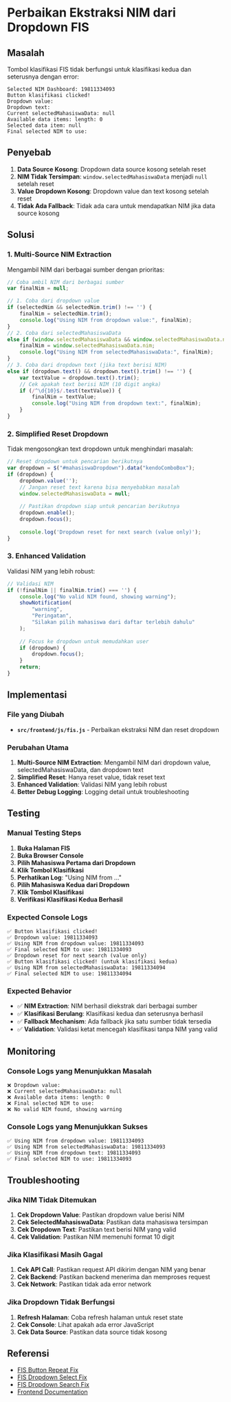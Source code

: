 # Perbaikan Ekstraksi NIM dari Dropdown FIS

## Masalah
Tombol klasifikasi FIS tidak berfungsi untuk klasifikasi kedua dan seterusnya dengan error:
```
Selected NIM Dashboard: 19811334093
Button klasifikasi clicked!
Dropdown value: 
Dropdown text: 
Current selectedMahasiswaData: null
Available data items: length: 0
Selected data item: null
Final selected NIM to use: 
```

## Penyebab
1. **Data Source Kosong**: Dropdown data source kosong setelah reset
2. **NIM Tidak Tersimpan**: `window.selectedMahasiswaData` menjadi `null` setelah reset
3. **Value Dropdown Kosong**: Dropdown value dan text kosong setelah reset
4. **Tidak Ada Fallback**: Tidak ada cara untuk mendapatkan NIM jika data source kosong

## Solusi

### 1. Multi-Source NIM Extraction
Mengambil NIM dari berbagai sumber dengan prioritas:

```javascript
// Coba ambil NIM dari berbagai sumber
var finalNim = null;

// 1. Coba dari dropdown value
if (selectedNim && selectedNim.trim() !== '') {
    finalNim = selectedNim.trim();
    console.log("Using NIM from dropdown value:", finalNim);
}
// 2. Coba dari selectedMahasiswaData
else if (window.selectedMahasiswaData && window.selectedMahasiswaData.nim) {
    finalNim = window.selectedMahasiswaData.nim;
    console.log("Using NIM from selectedMahasiswaData:", finalNim);
}
// 3. Coba dari dropdown text (jika text berisi NIM)
else if (dropdown.text() && dropdown.text().trim() !== '') {
    var textValue = dropdown.text().trim();
    // Cek apakah text berisi NIM (10 digit angka)
    if (/^\d{10}$/.test(textValue)) {
        finalNim = textValue;
        console.log("Using NIM from dropdown text:", finalNim);
    }
}
```

### 2. Simplified Reset Dropdown
Tidak mengosongkan text dropdown untuk menghindari masalah:

```javascript
// Reset dropdown untuk pencarian berikutnya
var dropdown = $("#mahasiswaDropdown").data("kendoComboBox");
if (dropdown) {
    dropdown.value('');
    // Jangan reset text karena bisa menyebabkan masalah
    window.selectedMahasiswaData = null;
    
    // Pastikan dropdown siap untuk pencarian berikutnya
    dropdown.enable();
    dropdown.focus();
    
    console.log('Dropdown reset for next search (value only)');
}
```

### 3. Enhanced Validation
Validasi NIM yang lebih robust:

```javascript
// Validasi NIM
if (!finalNim || finalNim.trim() === '') {
    console.log("No valid NIM found, showing warning");
    showNotification(
        "warning",
        "Peringatan",
        "Silakan pilih mahasiswa dari daftar terlebih dahulu"
    );
    
    // Focus ke dropdown untuk memudahkan user
    if (dropdown) {
        dropdown.focus();
    }
    return;
}
```

## Implementasi

### File yang Diubah
- **`src/frontend/js/fis.js`** - Perbaikan ekstraksi NIM dan reset dropdown

### Perubahan Utama
1. **Multi-Source NIM Extraction**: Mengambil NIM dari dropdown value, selectedMahasiswaData, dan dropdown text
2. **Simplified Reset**: Hanya reset value, tidak reset text
3. **Enhanced Validation**: Validasi NIM yang lebih robust
4. **Better Debug Logging**: Logging detail untuk troubleshooting

## Testing

### Manual Testing Steps
1. **Buka Halaman FIS**
2. **Buka Browser Console**
3. **Pilih Mahasiswa Pertama dari Dropdown**
4. **Klik Tombol Klasifikasi**
5. **Perhatikan Log**: "Using NIM from ..."
6. **Pilih Mahasiswa Kedua dari Dropdown**
7. **Klik Tombol Klasifikasi**
8. **Verifikasi Klasifikasi Kedua Berhasil**

### Expected Console Logs
```
✅ Button klasifikasi clicked!
✅ Dropdown value: 19811334093
✅ Using NIM from dropdown value: 19811334093
✅ Final selected NIM to use: 19811334093
✅ Dropdown reset for next search (value only)
✅ Button klasifikasi clicked! (untuk klasifikasi kedua)
✅ Using NIM from selectedMahasiswaData: 19811334094
✅ Final selected NIM to use: 19811334094
```

### Expected Behavior
- ✅ **NIM Extraction**: NIM berhasil diekstrak dari berbagai sumber
- ✅ **Klasifikasi Berulang**: Klasifikasi kedua dan seterusnya berhasil
- ✅ **Fallback Mechanism**: Ada fallback jika satu sumber tidak tersedia
- ✅ **Validation**: Validasi ketat mencegah klasifikasi tanpa NIM yang valid

## Monitoring

### Console Logs yang Menunjukkan Masalah
```
❌ Dropdown value: 
❌ Current selectedMahasiswaData: null
❌ Available data items: length: 0
❌ Final selected NIM to use: 
❌ No valid NIM found, showing warning
```

### Console Logs yang Menunjukkan Sukses
```
✅ Using NIM from dropdown value: 19811334093
✅ Using NIM from selectedMahasiswaData: 19811334093
✅ Using NIM from dropdown text: 19811334093
✅ Final selected NIM to use: 19811334093
```

## Troubleshooting

### Jika NIM Tidak Ditemukan
1. **Cek Dropdown Value**: Pastikan dropdown value berisi NIM
2. **Cek SelectedMahasiswaData**: Pastikan data mahasiswa tersimpan
3. **Cek Dropdown Text**: Pastikan text berisi NIM yang valid
4. **Cek Validation**: Pastikan NIM memenuhi format 10 digit

### Jika Klasifikasi Masih Gagal
1. **Cek API Call**: Pastikan request API dikirim dengan NIM yang benar
2. **Cek Backend**: Pastikan backend menerima dan memproses request
3. **Cek Network**: Pastikan tidak ada error network

### Jika Dropdown Tidak Berfungsi
1. **Refresh Halaman**: Coba refresh halaman untuk reset state
2. **Cek Console**: Lihat apakah ada error JavaScript
3. **Cek Data Source**: Pastikan data source tidak kosong

## Referensi
- [FIS Button Repeat Fix](FIS_BUTTON_REPEAT_FIX.md)
- [FIS Dropdown Select Fix](FIS_DROPDOWN_SELECT_FIX.md)
- [FIS Dropdown Search Fix](FIS_DROPDOWN_SEARCH_FIX.md)
- [Frontend Documentation](README.md) 